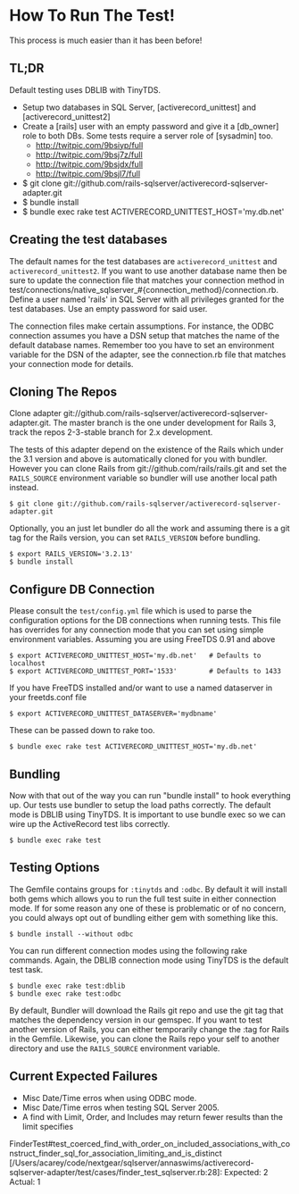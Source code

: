 
# How To Run The Test!

This process is much easier than it has been before!


## TL;DR

Default testing uses DBLIB with TinyTDS.

* Setup two databases in SQL Server, [activerecord_unittest] and [activerecord_unittest2]
* Create a [rails] user with an empty password and give it a [db_owner] role to both DBs. Some tests require a server role of [sysadmin] too.
  - http://twitpic.com/9bsiyp/full
  - http://twitpic.com/9bsj7z/full
  - http://twitpic.com/9bsjdx/full
  - http://twitpic.com/9bsjl7/full
* $ git clone git://github.com/rails-sqlserver/activerecord-sqlserver-adapter.git
* $ bundle install
* $ bundle exec rake test ACTIVERECORD_UNITTEST_HOST='my.db.net'


## Creating the test databases

The default names for the test databases are `activerecord_unittest` and `activerecord_unittest2`. If you want to use another database name then be sure to update the connection file that matches your connection method in test/connections/native_sqlserver_#{connection_method}/connection.rb. Define a user named 'rails' in SQL Server with all privileges granted for the test databases. Use an empty password for said user.

The connection files make certain assumptions. For instance, the ODBC connection assumes you have a DSN setup that matches the name of the default database names. Remember too you have to set an environment variable for the DSN of the adapter, see the connection.rb file that matches your connection mode for details.


## Cloning The Repos

Clone adapter git://github.com/rails-sqlserver/activerecord-sqlserver-adapter.git. The master branch is the one under development for Rails 3, track the repos 2-3-stable branch for 2.x development.

The tests of this adapter depend on the existence of the Rails which under the 3.1 version and above is automatically cloned for you with bundler. However you can clone Rails from git://github.com/rails/rails.git and set the `RAILS_SOURCE` environment variable so bundler will use another local path instead.

```
$ git clone git://github.com/rails-sqlserver/activerecord-sqlserver-adapter.git
```

Optionally, you an just let bundler do all the work and assuming there is a git tag for the Rails version, you can set `RAILS_VERSION` before bundling.

```
$ export RAILS_VERSION='3.2.13'
$ bundle install
```


## Configure DB Connection

Please consult the `test/config.yml` file which is used to parse the configuration options for the DB connections when running tests. This file has overrides for any connection mode that you can set using simple environment variables. Assuming you are using FreeTDS 0.91 and above

```
$ export ACTIVERECORD_UNITTEST_HOST='my.db.net'   # Defaults to localhost
$ export ACTIVERECORD_UNITTEST_PORT='1533'        # Defaults to 1433
```

If you have FreeTDS installed and/or want to use a named dataserver in your freetds.conf file

```
$ export ACTIVERECORD_UNITTEST_DATASERVER='mydbname'
```

These can be passed down to rake too.

```
$ bundle exec rake test ACTIVERECORD_UNITTEST_HOST='my.db.net'
```


## Bundling

Now with that out of the way you can run "bundle install" to hook everything up. Our tests use bundler to setup the load paths correctly. The default mode is DBLIB using TinyTDS. It is important to use bundle exec so we can wire up the ActiveRecord test libs correctly.

```
$ bundle exec rake test
```


## Testing Options

The Gemfile contains groups for `:tinytds` and `:odbc`. By default it will install both gems  which allows you to run the full test suite in either connection mode. If for some reason any one of these is problematic or of no concern, you could always opt out of bundling either gem with something like this.

```
$ bundle install --without odbc
```

You can run different connection modes using the following rake commands. Again, the DBLIB connection mode using TinyTDS is the default test task.

```
$ bundle exec rake test:dblib
$ bundle exec rake test:odbc
```

By default, Bundler will download the Rails git repo and use the git tag that matches the dependency version in our gemspec. If you want to test another version of Rails, you can either temporarily change the :tag for Rails in the Gemfile. Likewise, you can clone the Rails repo your self to another directory and use the `RAILS_SOURCE` environment variable.


## Current Expected Failures

* Misc Date/Time erros when using ODBC mode.
* Misc Date/Time erros when testing SQL Server 2005.
* A find with Limit, Order, and Includes may return fewer results than the limit specifies

FinderTest#test_coerced_find_with_order_on_included_associations_with_construct_finder_sql_for_association_limiting_and_is_distinct [/Users/acarey/code/nextgear/sqlserver/annaswims/activerecord-sqlserver-adapter/test/cases/finder_test_sqlserver.rb:28]:
Expected: 2
  Actual: 1
